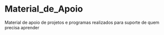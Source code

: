 # Material_de_Apoio
Material de apoio de projetos e programas realizados para suporte de quem precisa aprender 
